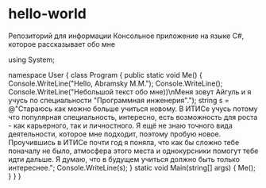 # hello-world
Репозиторий для информации
Консольное приложение на языке C#, которое рассказывает обо мне

using System;

namespace User
{
    class Program
    {
        public static void Me()
        {
            Console.WriteLine("Hello, Abramsky M.M.");
            Console.WriteLine();
            Console.WriteLine("Небольшой текст обо мне))\nМеня зовут Айгуль и я учусь по специальности \"Программная инженерия\".");
            string s = @"Стараюсь как можно больше учиться новому. В ИТИСе учусь потому что популярная специальность, интересно, есть возможность для роста - как карьерного, так и личностного.
            Я ещё не знаю точного вида деятельности, которое мне подходит, поэтому пробую новое.
            Проучившись в ИТИСе почти год я поняла, что как бы сложно тебе поначалу не было, атмосфера этого места и однокурсники помогут тебе идти дальше. 
            Я думаю, что в будущем учиться должно быть только интереснее."; 
            Console.WriteLine(s);
        }
        static void Main(string[] args)
        {
            Me();
        }
    }
}
